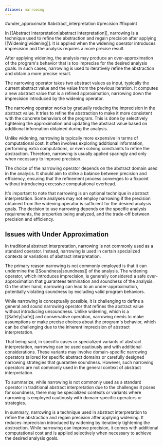 ```yaml
---
Aliases: narrowing
---
```


#under_approximate #abstract_interpretation #precision #fixpoint 

In [[Abstract Interpretation|abstract interpretation]], narrowing is a technique used to refine the abstraction and regain precision after applying [[Widening|widening]]. It is applied when the widening operator introduces imprecision and the analysis requires a more precise result.

After applying widening, the analysis may produce an over-approximation of the program's behavior that is too imprecise for the desired analysis goals. In such cases, narrowing is used to iteratively refine the abstraction and obtain a more precise result.

The narrowing operator takes two abstract values as input, typically the current abstract value and the value from the previous iteration. It computes a new abstract value that is a refined approximation, narrowing down the imprecision introduced by the widening operator.

The narrowing operator works by gradually reducing the imprecision in the abstract value. It tries to refine the abstraction to make it more consistent with the concrete behaviors of the program. This is done by selectively tightening the approximation and updating the abstract value based on additional information obtained during the analysis.

Unlike widening, narrowing is typically more expensive in terms of computational cost. It often involves exploring additional information, performing extra computations, or even solving constraints to refine the abstraction. Therefore, narrowing is usually applied sparingly and only when necessary to improve precision.

The choice of the narrowing operator depends on the abstract domain used in the analysis. It should aim to strike a balance between precision and efficiency, ensuring that the refinement process converges to a fixpoint without introducing excessive computational overhead.

It's important to note that narrowing is an optional technique in abstract interpretation. Some analyses may not employ narrowing if the precision obtained from the widening operator is sufficient for the desired analysis goals. The decision to use narrowing depends on the specific analysis requirements, the properties being analyzed, and the trade-off between precision and efficiency.

## Issues with Under Approximation
In traditional abstract interpretation, narrowing is not commonly used as a standard operator. Instead, narrowing is used in certain specialized contexts or variations of abstract interpretation.

The primary reason narrowing is not commonly employed is that it can undermine the [[Soundness|soundness]] of the analysis. The widening operator, which introduces imprecision, is generally considered a safe over-approximation that guarantees termination and soundness of the analysis. On the other hand, narrowing can lead to an under-approximation, potentially violating soundness by excluding valid program behaviors.

While narrowing is conceptually possible, it is challenging to define a general and sound narrowing operator that refines the abstract value without introducing unsoundness. Unlike widening, which is a [[Safety|safe]] and conservative operation, narrowing needs to make assumptions or make precise choices about the program's behavior, which can be challenging due to the inherent imprecision of abstract interpretation.

That being said, in specific cases or specialized variants of abstract interpretation, narrowing can be used cautiously and with additional considerations. These variants may involve domain-specific narrowing operators tailored for specific abstract domains or carefully designed narrowing strategies that guarantee soundness. However, such narrowing operators are not commonly used in the general context of abstract interpretation.

To summarize, while narrowing is not commonly used as a standard operator in traditional abstract interpretation due to the challenges it poses for soundness, there may be specialized contexts or variants where narrowing is employed cautiously with domain-specific operators or strategies.

In summary, narrowing is a technique used in abstract interpretation to refine the abstraction and regain precision after applying widening. It reduces imprecision introduced by widening by iteratively tightening the abstraction. While narrowing can improve precision, it comes with additional computational cost and is applied selectively when necessary to achieve the desired analysis goals.